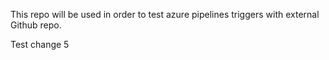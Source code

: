 This repo will be used in order to test azure pipelines triggers with external Github repo.

Test change 5